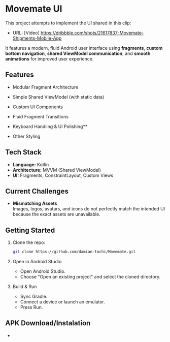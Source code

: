 # Movemate UI

This project attempts to implement the UI shared in this clip:
- URL: [Video] https://dribbble.com/shots/21617837-Movemate-Shipments-Mobile-App

It features a modern, fluid Android user interface using **fragments**, **custom bottom navigation**, **shared ViewModel communication**, and **smooth animations** for improved user experience.


## Features

- Modular Fragment Architecture
  
- Simple Shared ViewModel (with static data)

- Custom UI Components 

- Fluid Fragment Transitions 
  
- Keyboard Handling & UI Polishing**  

- Other Styling  


## Tech Stack

- **Language:** Kotlin
- **Architecture:** MVVM (Shared ViewModel)
- **UI:** Fragments, ConstraintLayout, Custom Views


## Current Challenges

- **Mismatching Assets**  
  Images, logos, avatars, and icons do not perfectly match the intended UI because the exact assets are unavailable.


## Getting Started

1. Clone the repo:
   ```bash
   git clone https://github.com/damian-tochi/Movemate.git

2. Open in Android Studio
   - Open Android Studio.
   - Choose "Open an existing project" and select the cloned directory.

3. Build & Run
   - Sync Gradle.
   - Connect a device or launch an emulator.
   - Press Run.


## APK Download/Instalation
- 
